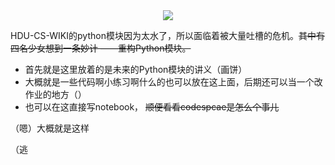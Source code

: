<div align=center> <a href="#"> <img src="https://counter.seku.su/cmoe?name=hduneopy&theme=r34" /> </a> </div>

HDU-CS-WIKI的python模块因为太水了，所以面临着被大量吐槽的危机。~~其中有四名少女想到一条妙计 ——重构Python模块。~~ 

- 首先就是这里放着的是未来的Python模块的讲义（画饼）
- 大概就是一些代码啊小练习啊什么的也可以放在这上面，后期还可以当一个改作业的地方（）
- 也可以在这直接写notebook， ~~顺便看看codespcae是怎么个事儿~~

（嗯）大概就是这样

（逃